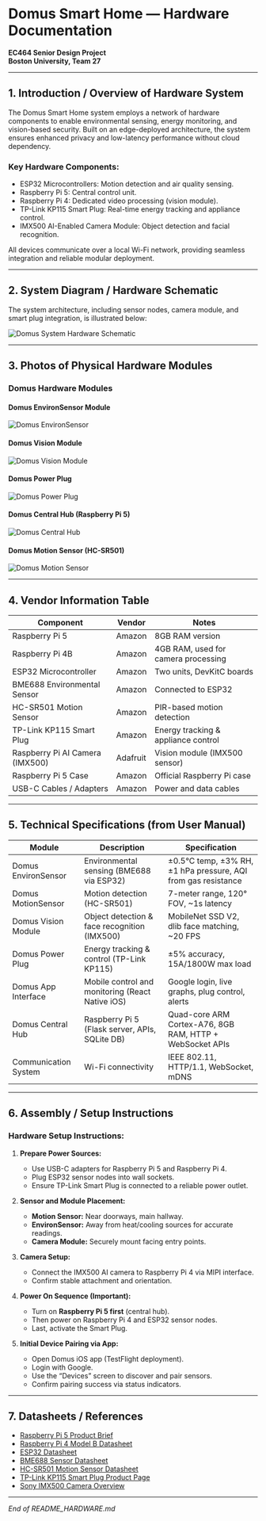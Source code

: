 # Domus Smart Home — Hardware Documentation

**EC464 Senior Design Project**  
**Boston University, Team 27**

---

## 1. Introduction / Overview of Hardware System

The Domus Smart Home system employs a network of hardware components to enable environmental sensing, energy monitoring, and vision-based security. Built on an edge-deployed architecture, the system ensures enhanced privacy and low-latency performance without cloud dependency.

### Key Hardware Components:
- ESP32 Microcontrollers: Motion detection and air quality sensing.
- Raspberry Pi 5: Central control unit.
- Raspberry Pi 4: Dedicated video processing (vision module).
- TP-Link KP115 Smart Plug: Real-time energy tracking and appliance control.
- IMX500 AI-Enabled Camera Module: Object detection and facial recognition.

All devices communicate over a local Wi-Fi network, providing seamless integration and reliable modular deployment.

---

## 2. System Diagram / Hardware Schematic

The system architecture, including sensor nodes, camera module, and smart plug integration, is illustrated below:

![Domus System Hardware Schematic](../Documentation/System_Diagram.png)


---

## 3. Photos of Physical Hardware Modules

### Domus Hardware Modules

#### Domus EnvironSensor Module  
![Domus EnvironSensor](../Documentation/System_Photos/environ_sensor.png)

#### Domus Vision Module  
![Domus Vision Module](../Documentation/System_Photos/vision_module.png)

#### Domus Power Plug  
![Domus Power Plug](../Documentation/System_Photos/power_plug.png)

#### Domus Central Hub (Raspberry Pi 5)  
![Domus Central Hub](../Documentation/System_Photos/central_hub.png)

#### Domus Motion Sensor (HC-SR501)  
![Domus Motion Sensor](../Documentation/System_Photos/motion_sensor.png)


---

## 4. Vendor Information Table

| Component                      | Vendor        | Notes                                 |
|----------------------------------|---------------|---------------------------------------|
| Raspberry Pi 5                  | Amazon        | 8GB RAM version                      |
| Raspberry Pi 4B                 | Amazon        | 4GB RAM, used for camera processing  |
| ESP32 Microcontroller           | Amazon        | Two units, DevKitC boards            |
| BME688 Environmental Sensor     | Amazon        | Connected to ESP32                   |
| HC-SR501 Motion Sensor          | Amazon        | PIR-based motion detection           |
| TP-Link KP115 Smart Plug        | Amazon        | Energy tracking & appliance control  |
| Raspberry Pi AI Camera (IMX500) | Adafruit      | Vision module (IMX500 sensor)        |
| Raspberry Pi 5 Case             | Amazon        | Official Raspberry Pi case           |
| USB-C Cables / Adapters         | Amazon        | Power and data cables                |

---

## 5. Technical Specifications (from User Manual)

| Module                | Description                                      | Specification                         |
|-----------------------|--------------------------------------------------|----------------------------------------|
| Domus EnvironSensor   | Environmental sensing (BME688 via ESP32)         | ±0.5°C temp, ±3% RH, ±1 hPa pressure, AQI from gas resistance |
| Domus MotionSensor    | Motion detection (HC-SR501)                      | 7-meter range, 120° FOV, ~1s latency   |
| Domus Vision Module   | Object detection & face recognition (IMX500)     | MobileNet SSD V2, dlib face matching, ~20 FPS |
| Domus Power Plug      | Energy tracking & control (TP-Link KP115)        | ±5% accuracy, 15A/1800W max load       |
| Domus App Interface   | Mobile control and monitoring (React Native iOS) | Google login, live graphs, plug control, alerts |
| Domus Central Hub     | Raspberry Pi 5 (Flask server, APIs, SQLite DB)   | Quad-core ARM Cortex-A76, 8GB RAM, HTTP + WebSocket APIs |
| Communication System  | Wi-Fi connectivity                               | IEEE 802.11, HTTP/1.1, WebSocket, mDNS |

---

## 6. Assembly / Setup Instructions

### Hardware Setup Instructions:

1. **Prepare Power Sources:**
   - Use USB-C adapters for Raspberry Pi 5 and Raspberry Pi 4.
   - Plug ESP32 sensor nodes into wall sockets.
   - Ensure TP-Link Smart Plug is connected to a reliable power outlet.

2. **Sensor and Module Placement:**
   - **Motion Sensor:** Near doorways, main hallway.
   - **EnvironSensor:** Away from heat/cooling sources for accurate readings.
   - **Camera Module:** Securely mount facing entry points.

3. **Camera Setup:**
   - Connect the IMX500 AI camera to Raspberry Pi 4 via MIPI interface.
   - Confirm stable attachment and orientation.

4. **Power On Sequence (Important):**
   - Turn on **Raspberry Pi 5 first** (central hub).
   - Then power on Raspberry Pi 4 and ESP32 sensor nodes.
   - Last, activate the Smart Plug.

5. **Initial Device Pairing via App:**
   - Open Domus iOS app (TestFlight deployment).
   - Login with Google.
   - Use the “Devices” screen to discover and pair sensors.
   - Confirm pairing success via status indicators.

---

## 7. Datasheets / References

- [Raspberry Pi 5 Product Brief](https://datasheets.raspberrypi.com/rpi5/raspberry-pi-5-product-brief.pdf)
- [Raspberry Pi 4 Model B Datasheet](https://datasheets.raspberrypi.com/rpi4/raspberry-pi-4-datasheet.pdf)
- [ESP32 Datasheet](https://www.espressif.com/sites/default/files/documentation/esp32_datasheet_en.pdf)
- [BME688 Sensor Datasheet](https://www.bosch-sensortec.com/media/boschsensortec/downloads/datasheets/bst-bme688-ds001.pdf)
- [HC-SR501 Motion Sensor Datasheet](https://www.mpja.com/download/31227sc.pdf)
- [TP-Link KP115 Smart Plug Product Page](https://static.tp-link.com/2020/202010/20201030/KP115%28US%291.0%20%26%201.8_Datasheet.pdf)
- [Sony IMX500 Camera Overview](https://www.sony-semicon.com/en/products/IS/imx500.html)

---

*End of README_HARDWARE.md*

